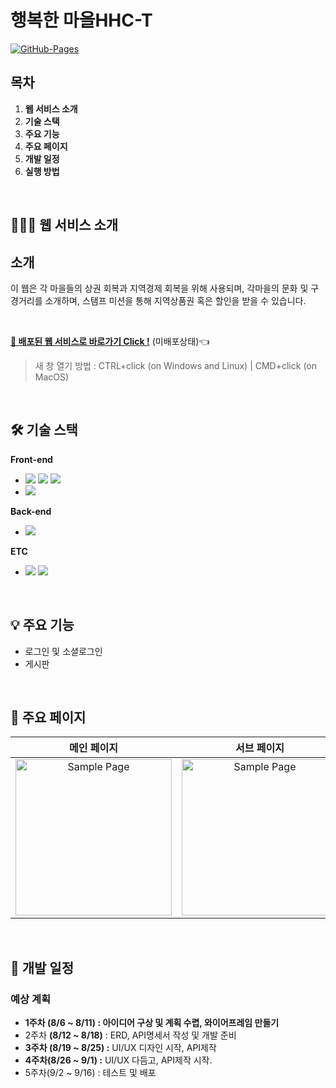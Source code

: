 <h1>행복한 마을HHC-T</h1>
  <a href="#">
  <img src="https://img.shields.io/badge/GitHub%20Pages-Active-AEF359?&logo=github&logoColor=white" alt="GitHub-Pages" />
  </a>
  <br />
</div>

## 목차

1. **웹 서비스 소개**
2. **기술 스택**
3. **주요 기능**
4. **주요 페이지**
5. **개발 일정**
6. **실행 방법**

<br />

## 💁🏻‍♂ 웹 서비스 소개

## 소개

이 웹은 각 마을들의 상권 회복과 지역경제 회복을 위해 사용되며, 각마을의 문화 및 구경거리를 소개하며, 스탬프 미션을 통해 지역상품권 혹은 할인을 받을 수 있습니다.

<br />

[**🔗 배포된 웹 서비스로 바로가기 Click !**](#) (미배포상태)👈

> 새 창 열기 방법 : CTRL+click (on Windows and Linux) | CMD+click (on MacOS)

<br />

## 🛠 기술 스택

**Front-end**

- <img src="https://img.shields.io/badge/html5-E34F26?style=for-the-badge&logo=html5&logoColor=white"> <img src="https://img.shields.io/badge/css-1572B6?style=for-the-badge&logo=css3&logoColor=white"> <img src="https://img.shields.io/badge/jquery-0769AD?style=for-the-badge&logo=jquery&logoColor=white">
- <img src="https://img.shields.io/badge/react-61DAFB?style=for-the-badge&logo=react&logoColor=black">

**Back-end**

-  <img src="https://img.shields.io/badge/django-092E20?style=for-the-badge&logo=django&logoColor=white">

**ETC**

- <img src="https://img.shields.io/badge/github-181717?style=for-the-badge&logo=github&logoColor=white"> <img src="https://img.shields.io/badge/amazonaws-232F3E?style=for-the-badge&logo=amazonaws&logoColor=white">

<br />

## 💡 주요 기능

- 로그인 및 소셜로그인
- 게시판

<br />

## 📄 주요 페이지

|                               메인 페이지                               |                               서브 페이지                               |
| :---------------------------------------------------------------------: | :---------------------------------------------------------------------: |
| <img src="./images/sample_page.png" alt="Sample Page" height="250px" /> | <img src="./images/sample_page.png" alt="Sample Page" height="250px" /> |

<br />

## 📅 개발 일정

### 예상 계획

- **1주차 (8/6 ~ 8/11) : 아이디어 구상 및 계획 수렵, 와이어프레임 만들기**
- 2주차 **(8/12 ~ 8/18)** : ERD, API명세서 작성 및 개발 준비
- **3주차 (8/19 ~ 8/25) :** UI/UX 디자인 시작, API제작
- **4주차(8/26 ~ 9/1) :** UI/UX 다듬고, API제작 시작.
- 5주차(9/2 ~ 9/16) : 테스트 및 배포
<br />
